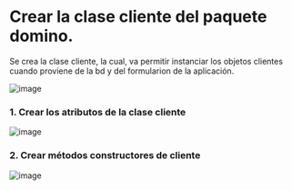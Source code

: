 # Crear la clase cliente del paquete domino. 

Se crea la clase cliente, la cual, va permitir instanciar los objetos clientes cuando proviene de la bd y del formularion de la aplicación. 

![image](https://user-images.githubusercontent.com/31961588/193427581-ce69228f-42d4-4af4-848b-d1dcdfeaccef.png)

### 1. Crear los atributos de la clase cliente


![image](https://user-images.githubusercontent.com/31961588/193427653-7d441192-531d-4dec-b91a-4c883f3555bf.png)


### 2. Crear métodos constructores de cliente

![image](https://user-images.githubusercontent.com/31961588/193427715-e3995c47-4cb5-45a5-8c1b-047401d0aff6.png)
